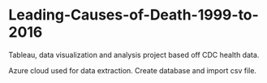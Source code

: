 ﻿# Leading-Causes-of-Death-1999-to-2016
Tableau, data visualization and analysis project based off CDC health data.



Azure cloud used for data extraction. Create database and import csv file. 
